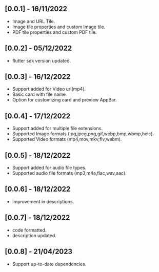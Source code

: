 ## [0.0.1] - 16/11/2022
* Image and URL Tile.
* Image tile properties and custom Image tile.
* PDF tile properties and custom PDF tile.
## [0.0.2] - 05/12/2022
* flutter sdk version updated.
## [0.0.3] - 16/12/2022
* Support added for Video url(mp4).
* Basic card with file name.
* Option for customizing card and preview AppBar.
## [0.0.4] - 17/12/2022
* Support added for multiple file extensions.
* Supported Image formats (jpg,jpeg,png,gif,webp,bmp,wbmp,heic).
* Supported Video formats (mp4,mov,mkv,flv,webm).
## [0.0.5] - 18/12/2022
* Support added for audio file types.
* Supported audio file formats (mp3,m4a,flac,wav,aac).
## [0.0.6] - 18/12/2022
* improvement in descriptions.
## [0.0.7] - 18/12/2022
* code formatted.
* description updated.
## [0.0.8] - 21/04/2023
* Support up-to-date dependencies.